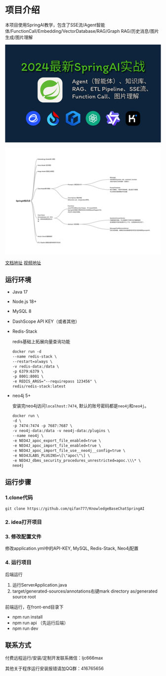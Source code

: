 # 项目介绍

本项目使用SpringAI教学，包含了SSE流/Agent智能体/FunctionCall/Embedding/VectorDatabase/RAG/Graph RAG/历史消息/图片生成/图片理解

![项目内容](./front-end/src/assets/cover.png)

![知识点](./front-end/src/assets/SrpingAI知识点.png)



[文档地址](https://www.jarcheng.top/blog/project/spring-ai/intro.html)
[视频地址](https://www.bilibili.com/video/BV14y411q7RN/)

## 运行环境

- Java 17
- Node.js 18+
- MySQL 8
- DashScope API KEY（或者其他）
- Redis-Stack

  redis基础上拓展向量查询功能

    ```shell
    docker run -d 
    --name redis-stack \
    --restart=always \
    -v redis-data:/data \
    -p 6379:6379 \
    -p 8001:8001 \
    -e REDIS_ARGS="--requirepass 123456" \ 
    redis/redis-stack:latest
    ```

- neo4j 5+

  安装完neo4j访问`localhost:7474`, 默认的账号密码都是`neo4j`和`neo4j`。

    ```shell
    docker run \
    -d \
    -p 7474:7474 -p 7687:7687 \
    -v neo4j-data:/data -v neo4j-data:/plugins \
    --name neo4j \
    -e NEO4J_apoc_export_file_enabled=true \
    -e NEO4J_apoc_import_file_enabled=true \
    -e NEO4J_apoc_import_file_use__neo4j__config=true \
    -e NEO4JLABS_PLUGINS=\[\"apoc\"\] \
    -e NEO4J_dbms_security_procedures_unrestricted=apoc.\\\* \
    neo4j
    ```

## 运行步骤

### 1.clone代码

```shell
git clone https://github.com/qifan777/KnowledgeBaseChatSpringAI
```

### 2. idea打开项目

### 3. 修改配置文件

修改application.yml中的API-KEY, MySQL, Redis-Stack, Neo4j配置
### 4. 运行项目

后端运行

1. 运行ServerApplication.java
2. target/generated-sources/annotations右键mark directory as/generated source root

前端运行，在front-end目录下

- npm run install
- npm run api （先运行后端）
- npm run dev


## 联系方式

付费远程运行/安装/定制开发联系微信：ljc666max

其他关于程序运行安装报错请加QQ群：416765656

